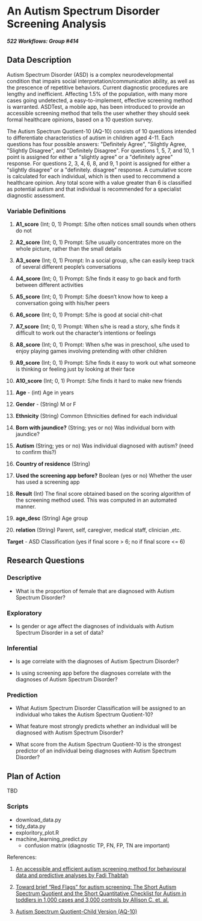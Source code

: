# An Autism Spectrum Disorder Screening Analysis
##### *522 Workflows: Group \#414*

## Data Description

Autism Spectrum Disorder (ASD) is a complex neurodevelopmental condition that impairs social interpretation/communication ability, as well as the prescence of repetitive behaviors. Current diagnostic procedures are lengthy and inefficient. Affecting 1.5% of the population, with many more cases going undetected, a easy-to-implement, effective screening method is warranted. ASDTest, a mobile app, has been introduced to provide an accessible screening method that tells the user whether they should seek formal healthcare opinions, based on a 10 question survey. 

The Autism Spectrum Quotient-10 (AQ-10) consists of 10 questions intended to differentiate characteristics of autism in children aged 4-11. Each questions has four possible answers: "Definitely Agree", "Slightly Agree, "Slightly Disagree", and "Definitely Disagree". For questions 1, 5, 7, and 10, 1 point is assigned for either a "slightly agree" or a "definitely agree" response. For questions 2, 3, 4, 6, 8, and 9, 1 point is assigned for either a "slightly disagree" or a "definitely. disagree" response. A cumulative score is calculated for each individual, which is then used to reccommend a healthcare opinion. Any total score with a value greater than 6 is classified as potential autism and that individual is recommended for a specialist diagnostic assessment.

### Variable Definitions

1. **A1_score** (Int; 0, 1) Prompt: S/he often notices small sounds when others do not

11. **A2_score** (Int; 0, 1) Prompt: S/he usually concentrates more on the whole picture, rather than the small details

12. **A3_score** (Int; 0, 1) Prompt: In a social group, s/he can easily keep track of several different people’s conversations

13. **A4_score** (Int; 0, 1) Prompt: S/he finds it easy to go back and forth between different activities

14. **A5_score** (Int; 0, 1) Prompt: S/he doesn’t know how to keep a conversation going with his/her peers

15. **A6_score** (Int; 0, 1) Prompt: S/he is good at social chit-chat

16. **A7_score** (Int; 0, 1) Prompt: When s/he is read a story, s/he finds it difficult to work out the character’s intentions or feelings

17. **A8_score** (Int; 0, 1) Prompt: When s/he was in preschool, s/he used to enjoy playing games involving pretending with other children

18. **A9_score** (Int; 0, 1) Prompt: S/he finds it easy to work out what someone is thinking or feeling just by looking at their face

19. **A10_score** (Int; 0, 1) Prompt: S/he finds it hard to make new friends

1. **Age** - (int) Age in years

2. **Gender** - (String) M or F

3. **Ethnicity** (String)  Common Ethnicities defined for each individual

4. **Born with jaundice?** (String; yes or no) Was individual born with jaundice?

9. **Autism** (String; yes or no) Was individual diagnosed with autism? (need to confirm this?)

7. **Country of residence** (String) 

8. **Used the screening app before?** Boolean (yes or no) Whether the user has used a screening app

20. **Result** (Int) The final score obtained based on the scoring algorithm of the screening method used. This was computed in an automated manner.

7. **age_desc** (String) Age group

6. **relation** (String) Parent, self, caregiver, medical staff, clinician ,etc.



**Target** - ASD Classification (yes if final score > 6; no if final score <= 6)

## Research Questions

### Descriptive 

- What is the proportion of female that are diagnosed with Autism Spectrum Disorder?

### Exploratory 

- Is gender or age affect the diagnoses of individuals with Autism Spectrum Disorder in a set of data?

### Inferential 

- Is age correlate with the diagnoses of Autism Spectrum Disorder?

- Is using screening app before the diagnoses correlate with the diagnoses of Autism Spectrum Disorder?

### Prediction 

- What Autism Spectrum Disorder Classification will be assigned to an individual who takes the Autism Spectrum Quotient-10?

- What feature most strongly predicts whether an individual will be diagnosed with Autism Spectrum Disorder?

- What score from the Autism Spectrum Quotient-10 is the strongest predictor of an individual being diagnoses with Autism Spectrum Disorder?


## Plan of Action

TBD

### Scripts 
- download_data.py
- tidy_data.py
- exploritory_plot.R
- machine_learning_predict.py
  - confusion matrix (diagnostic TP, FN, FP, TN are important)




References: 

1. [An accessible and efficient autism screening method for behavioural data and predictive analyses by Fadi Thabtah](https://journals.sagepub.com/doi/full/10.1177/1460458218796636?url_ver=Z39.88-2003&rfr_id=ori%3Arid%3Acrossref.org&rfr_dat=cr_pub%3Dpubmed)

2. [Toward brief “Red Flags” for autism screening: The Short Autism Spectrum Quotient and the Short Quantitative Checklist for Autism in toddlers in 1,000 cases and 3,000 controls by Allison C. et. al.](https://www-sciencedirect-com.proxy.lib.sfu.ca/science/article/pii/S0890856711010331#!)

3. [Autism Spectrum Quotient-Child Version (AQ-10)](https://micmrc.org/system/files/webinars/AQ10-Child.pdf)
